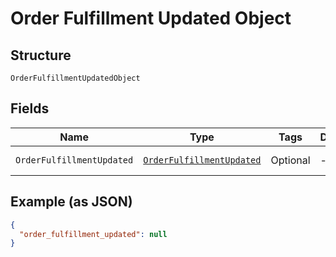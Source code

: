 
# Order Fulfillment Updated Object

## Structure

`OrderFulfillmentUpdatedObject`

## Fields

| Name | Type | Tags | Description | Getter |
|  --- | --- | --- | --- | --- |
| `OrderFulfillmentUpdated` | [`OrderFulfillmentUpdated`](../../doc/models/order-fulfillment-updated.md) | Optional | - | OrderFulfillmentUpdated getOrderFulfillmentUpdated() |

## Example (as JSON)

```json
{
  "order_fulfillment_updated": null
}
```

